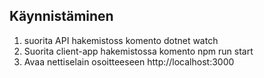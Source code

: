 ## Käynnistäminen
1. suorita API hakemistoss komento dotnet watch
2. Suorita client-app hakemistossa komento npm run start
3. Avaa nettiselain osoitteeseen http://localhost:3000